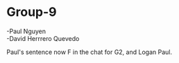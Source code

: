 # Group-9

-Paul Nguyen  
-David Herrrero Quevedo

Paul's sentence now
F in the chat for G2, and Logan Paul.
